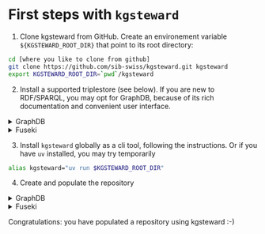 # First steps with `kgsteward`

1. Clone kgsteward from GitHub. 
   Create an environement variable `${KGSTEWARD_ROOT_DIR}` that point to its root directory:

```sh
cd [where you like to clone from github]
git clone https://github.com/sib-swiss/kgsteward.git kgsteward
export KGSTEWARD_ROOT_DIR=`pwd`/kgsteward
```

2. Install a supported triplestore (see below). If you are new to RDF/SPARQL, you may opt for GraphDB, because of its rich documentation and convenient user interface.

<details>
<summary>GraphDB</summary>

Install (the free version of) GraphDB from [Ontotext website](https://www.ontotext.com/products/graphdb/download/?ref=menu), following the vendor instructions. Launch GraphDB, using the application icon or the command line. By default, the user interface of GraphDB becomes available at http://localhost:7200.

Alternatively, you may use Docker ...

</details>

<details>
<summary>Fuseki</summary>


```sh
brew install fuseki
export FUSEKI_DIR=~/scratch/fuseki # FIXME: update path to where you would like to store the db
( cd $FUSEKI_DIR && fuseki-server --config $FIRST_STEPS_DIR/fuseki.config.ttl )
```

By default, the user interface of Fuseki becomes available at http://localhost:3030.

</details>

3. Install `kgsteward` globally as a cli tool, following the instructions. 
   Or if you have `uv` installed, you may try temporarily 

```sh
alias kgsteward="uv run $KGSTEWARD_ROOT_DIR"
```

4. Create and populate the repository

<details>
<summary>GraphDB</summary>

```sh
cd $KGSTEWARD_ROOT_DIR/example/first_steps_graphdb
kgsteward first_steps_graphdb.yaml -I # rewrite repository
kgsteward first_steps_graphdb.yaml -C # populate repository
kgsteward first_steps_graphdb.yaml -V # validate repository
```

</details>

<details>
<summary>Fuseki</summary>

```sh
cd $KGSTEWARD_ROOT_DIR/example/first_steps_graphdb
kgsteward first_steps_fuseki.yaml -I # rewrite repository
kgsteward first_steps_fuseki.yaml -C # populate repository
kgsteward first_steps_fuseki.yaml -V # validate repository
```

</details>

Congratulations: you have populated a repository using kgsteward :-) 


